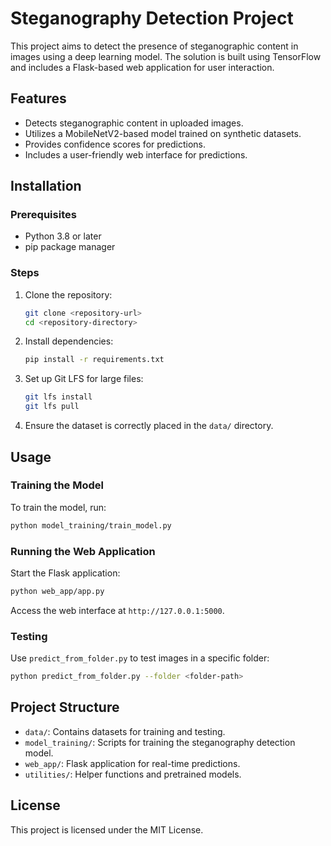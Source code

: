 
# Steganography Detection Project

This project aims to detect the presence of steganographic content in images using a deep learning model. The solution is built using TensorFlow and includes a Flask-based web application for user interaction.

## Features
- Detects steganographic content in uploaded images.
- Utilizes a MobileNetV2-based model trained on synthetic datasets.
- Provides confidence scores for predictions.
- Includes a user-friendly web interface for predictions.

## Installation
### Prerequisites
- Python 3.8 or later
- pip package manager

### Steps
1. Clone the repository:
   ```bash
   git clone <repository-url>
   cd <repository-directory>
   ```

2. Install dependencies:
   ```bash
   pip install -r requirements.txt
   ```

3. Set up Git LFS for large files:
   ```bash
   git lfs install
   git lfs pull
   ```

4. Ensure the dataset is correctly placed in the `data/` directory.

## Usage
### Training the Model
To train the model, run:
```bash
python model_training/train_model.py
```

### Running the Web Application
Start the Flask application:
```bash
python web_app/app.py
```

Access the web interface at `http://127.0.0.1:5000`.

### Testing
Use `predict_from_folder.py` to test images in a specific folder:
```bash
python predict_from_folder.py --folder <folder-path>
```

## Project Structure
- `data/`: Contains datasets for training and testing.
- `model_training/`: Scripts for training the steganography detection model.
- `web_app/`: Flask application for real-time predictions.
- `utilities/`: Helper functions and pretrained models.

## License
This project is licensed under the MIT License.
